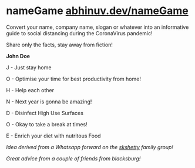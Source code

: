# nameGame [abhinuv.dev/nameGame](http://abhinuv.dev/nameGame)
Convert your name, company name, slogan or whatever into an informative guide to social distancing during the CoronaVirus pandemic!

Share only the facts, stay away from fiction!


**John Doe**

J - Just stay home

O - Optimise your time for best productivity from home!

H - Help each other

N - Next year is gonna be amazing!



D - Disinfect High Use Surfaces

O - Okay to take a break at times!

E - Enrich your diet with nutritous Food







*Idea derived from a Whatsapp forward on the [skshetty](https://github.com/skshetty) family group!*

*Great advice from a couple of friends from blacksburg!*
